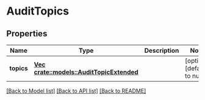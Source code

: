 # AuditTopics

## Properties
Name | Type | Description | Notes
------------ | ------------- | ------------- | -------------
**topics** | [**Vec <crate::models::AuditTopicExtended>**](AuditTopicExtended.md) |  | [optional] [default to null]

[[Back to Model list]](../README.md#documentation-for-models) [[Back to API list]](../README.md#documentation-for-api-endpoints) [[Back to README]](../README.md)


